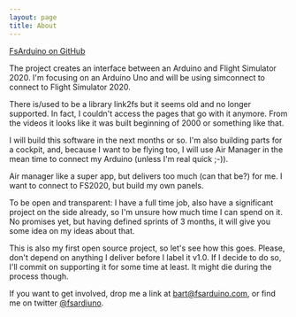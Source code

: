 ```yaml
---
layout: page
title: About
---
```


[FsArduino on GitHub](https://github.com/bartroozendaal/fsarduino)

The project creates an interface between an Arduino and Flight Simulator 2020. I'm focusing on an Arduino Uno and will be using simconnect to connect to Flight Simulator 2020.

There is/used to be a library link2fs but it seems old and no longer supported. In fact, I couldn't access the pages that go with it anymore. From the videos it looks like it was built beginning of 2000 or something like that.

I will build this software in the next months or so. I'm also building parts for a cockpit, and, because I want to be flying too, I will use Air Manager in the mean time to connect my Arduino (unless I'm real quick ;-)).

Air manager like a super app, but delivers too much (can that be?) for me. I want to connect to FS2020, but build my own panels.

To be open and transparent: I have a full time job, also have a significant project on the side already, so I'm unsure how much time I can spend on it. No promises yet, but having defined sprints of 3 months, it will give you some idea on my ideas about that.

This is also my first open source project, so let's see how this goes. Please, don't depend on anything I deliver before I label it v1.0. If I decide to do so, I'll commit on supporting it for some time at least. It might die during the process though.

If you want to get involved, drop me a link at [bart@fsarduino.com](mailto:bart@fsarduino.com), or find me on twitter [@fsardiuno](https://twitter.com/fsarduino).